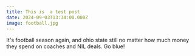```yaml
---
title: This is  a test post
date: 2024-09-03T13:34:00.000Z
image: football.jpg
---
```

It's football season again, and ohio state still  no matter how much money they spend on coaches and NIL deals. Go blue!

